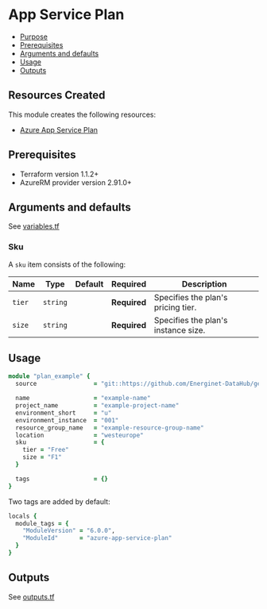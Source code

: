 # App Service Plan

- [Purpose](#purpose)
- [Prerequisites](#prerequisites)
- [Arguments and defaults](#arguments-and-defaults)
- [Usage](#usage)
- [Outputs](#outputs)

## Resources Created

This module creates the following resources:

- [Azure App Service Plan](https://registry.terraform.io/providers/hashicorp/azurerm/latest/docs/resources/app_service_plan)

## Prerequisites

- Terraform version 1.1.2+
- AzureRM provider version 2.91.0+

## Arguments and defaults

See [variables.tf](./variables.tf)

### Sku

A `sku` item consists of the following:

| Name | Type | Default | Required | Description |
|-|-|-|-|-|
| `tier` | `string` | | **Required** | Specifies the plan's pricing tier. |
| `size` | `string` | | **Required** | Specifies the plan's instance size. |

## Usage

```ruby
module "plan_example" {
  source                = "git::https://github.com/Energinet-DataHub/geh-terraform-modules.git//azure/app-service-plan?ref=6.0.0"

  name                  = "example-name"
  project_name          = "example-project-name"
  environment_short     = "u"
  environment_instance  = "001"
  resource_group_name   = "example-resource-group-name"
  location              = "westeurope"
  sku                   = {
    tier = "Free"
    size = "F1"
  }

  tags                  = {}
}
```

Two tags are added by default:

```ruby
locals {
  module_tags = {
    "ModuleVersion" = "6.0.0",
    "ModuleId"      = "azure-app-service-plan"
  }
}
```

## Outputs

See [outputs.tf](./outputs.tf)
